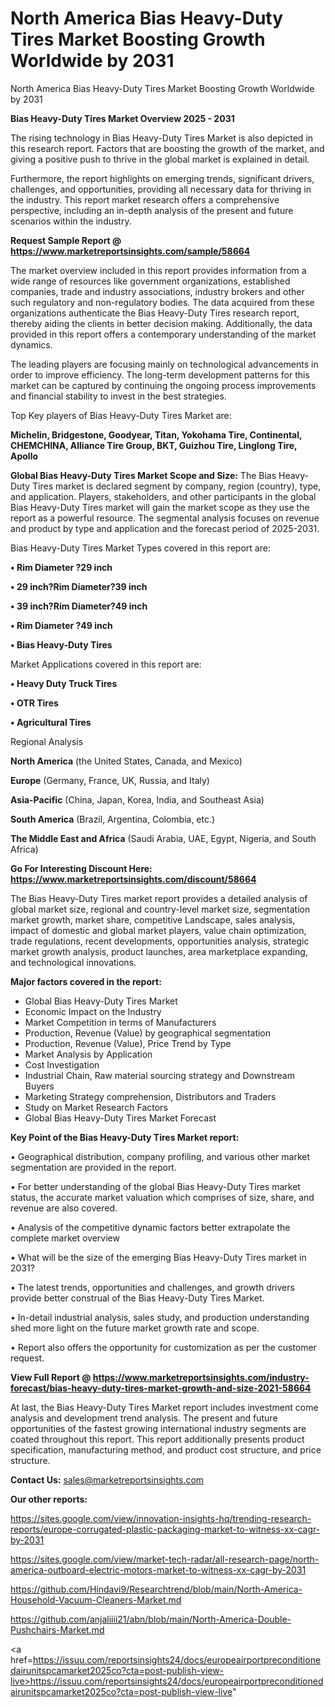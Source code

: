 # North America Bias Heavy-Duty Tires Market Boosting Growth Worldwide by 2031
North America Bias Heavy-Duty Tires Market Boosting Growth Worldwide by 2031

<Strong> Bias Heavy-Duty Tires Market Overview 2025 - 2031</strong>

The rising technology in Bias Heavy-Duty Tires Market is also depicted in this research report. Factors that are boosting the growth of the market, and giving a positive push to thrive in the global market is explained in detail.

Furthermore, the report highlights on emerging trends, significant drivers, challenges, and opportunities, providing all necessary data for thriving in the industry. This report market research offers a comprehensive perspective, including an in-depth analysis of the present and future scenarios within the industry.

<strong>Request Sample Report @ <a href=https://www.marketreportsinsights.com/sample/58664>https://www.marketreportsinsights.com/sample/58664</a></strong>

The market overview included in this report provides information from a wide range of resources like government organizations, established companies, trade and industry associations, industry brokers and other such regulatory and non-regulatory bodies. The data acquired from these organizations authenticate the Bias Heavy-Duty Tires research report, thereby aiding the clients in better decision making. Additionally, the data provided in this report offers a contemporary understanding of the market dynamics.

The leading players are focusing mainly on technological advancements in order to improve efficiency. The long-term development patterns for this market can be captured by continuing the ongoing process improvements and financial stability to invest in the best strategies.

Top Key players of Bias Heavy-Duty Tires Market are:

<strong>Michelin, Bridgestone, Goodyear, Titan, Yokohama Tire, Continental, CHEMCHINA, Alliance Tire Group, BKT, Guizhou Tire, Linglong Tire, Apollo</strong>

<strong><b>Global Bias Heavy-Duty Tires Market Scope and Size:</b></strong>
The Bias Heavy-Duty Tires market is declared segment by company, region (country), type, and application. Players, stakeholders, and other participants in the global Bias Heavy-Duty Tires market will gain the market scope as they use the report as a powerful resource. The segmental analysis focuses on revenue and product by type and application and the forecast period of 2025-2031.

Bias Heavy-Duty Tires Market Types covered in this report are:

<strong>• Rim Diameter ?29 inch

• 29 inch?Rim Diameter?39 inch

• 39 inch?Rim Diameter?49 inch

• Rim Diameter ?49 inch

• Bias Heavy-Duty Tires</strong>

Market Applications covered in this report are:

<strong>• Heavy Duty Truck Tires

• OTR Tires

• Agricultural Tires</strong> 

Regional Analysis

<strong>North America</strong> (the United States, Canada, and Mexico)

<strong>Europe</strong> (Germany, France, UK, Russia, and Italy)

<strong>Asia-Pacific</strong> (China, Japan, Korea, India, and Southeast Asia)

<strong>South America</strong> (Brazil, Argentina, Colombia, etc.)

<strong>The Middle East and Africa</strong> (Saudi Arabia, UAE, Egypt, Nigeria, and South Africa)

<strong>Go For Interesting Discount Here: <a href=https://www.marketreportsinsights.com/discount/58664>https://www.marketreportsinsights.com/discount/58664</a></strong>

The Bias Heavy-Duty Tires market report provides a detailed analysis of global market size, regional and country-level market size, segmentation market growth, market share, competitive Landscape, sales analysis, impact of domestic and global market players, value chain optimization, trade regulations, recent developments, opportunities analysis, strategic market growth analysis, product launches, area marketplace expanding, and technological innovations.

<strong><b>Major factors covered in the report:</b></strong>
<ul>
  <li>Global Bias Heavy-Duty Tires Market </li>
  <li>Economic Impact on the Industry</li>
  <li>Market Competition in terms of Manufacturers</li>
  <li>Production, Revenue (Value) by geographical segmentation</li>
  <li>Production, Revenue (Value), Price Trend by Type</li>
  <li>Market Analysis by Application</li>
  <li>Cost Investigation</li>
  <li>Industrial Chain, Raw material sourcing strategy and Downstream Buyers</li>
  <li>Marketing Strategy comprehension, Distributors and Traders</li>
  <li>Study on Market Research Factors</li>
  <li>Global Bias Heavy-Duty Tires Market Forecast</li>
</ul>

<strong><b>Key Point of the Bias Heavy-Duty Tires Market report:</b></strong>

• Geographical distribution, company profiling, and various other market segmentation are provided in the report.

• For better understanding of the global Bias Heavy-Duty Tires market status, the accurate market valuation which comprises of size, share, and revenue are also covered.

• Analysis of the competitive dynamic factors better extrapolate the complete market overview

• What will be the size of the emerging Bias Heavy-Duty Tires market in 2031?

• The latest trends, opportunities and challenges, and growth drivers provide better construal of the Bias Heavy-Duty Tires Market.

• In-detail industrial analysis, sales study, and production understanding shed more light on the future market growth rate and scope.

• Report also offers the opportunity for customization as per the customer request.

<strong><b>View Full Report @ <a href=https://www.marketreportsinsights.com/industry-forecast/bias-heavy-duty-tires-market-growth-and-size-2021-58664>https://www.marketreportsinsights.com/industry-forecast/bias-heavy-duty-tires-market-growth-and-size-2021-58664</a></b></strong>


At last, the Bias Heavy-Duty Tires Market report includes investment come analysis and development trend analysis. The present and future opportunities of the fastest growing international industry segments are coated throughout this report. This report additionally presents product specification, manufacturing method, and product cost structure, and price structure.

<strong>Contact Us:</strong>
sales@marketreportsinsights.com

<strong>Our other reports:</strong>

<a href=https://sites.google.com/view/innovation-insights-hq/trending-research-reports/europe-corrugated-plastic-packaging-market-to-witness-xx-cagr-by-2031>https://sites.google.com/view/innovation-insights-hq/trending-research-reports/europe-corrugated-plastic-packaging-market-to-witness-xx-cagr-by-2031</a>

<a href=https://sites.google.com/view/market-tech-radar/all-research-page/north-america-outboard-electric-motors-market-to-witness-xx-cagr-by-2031>https://sites.google.com/view/market-tech-radar/all-research-page/north-america-outboard-electric-motors-market-to-witness-xx-cagr-by-2031</a>

<a href=https://github.com/Hindavi9/Researchtrend/blob/main/North-America-Household-Vacuum-Cleaners-Market.md>https://github.com/Hindavi9/Researchtrend/blob/main/North-America-Household-Vacuum-Cleaners-Market.md</a>

<a href=https://github.com/anjaliiii21/abn/blob/main/North-America-Double-Pushchairs-Market.md>https://github.com/anjaliiii21/abn/blob/main/North-America-Double-Pushchairs-Market.md</a>

<a href=https://issuu.com/reportsinsights24/docs/europeairportpreconditionedairunitspcamarket2025co?cta=post-publish-view-live>https://issuu.com/reportsinsights24/docs/europeairportpreconditionedairunitspcamarket2025co?cta=post-publish-view-live</a>"
